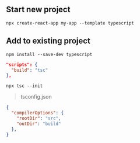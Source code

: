## Start new project

`npx create-react-app my-app --template typescript`

## Add to existing project

`npm install --save-dev typescript`

```json
"scripts": {
  "build": "tsc"
},
```

`npx tsc --init`

> tsconfig.json

```json
{
  "compilerOptions": {
    "rootDir": "src",
    "outDir": "build"
  },
}
```
